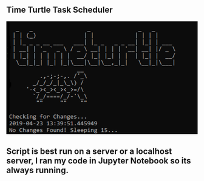## Time Turtle Task Scheduler

![turtle time](time.png)

## Script is best run on a server or a localhost server, I ran my code in Jupyter Notebook so its always running.
